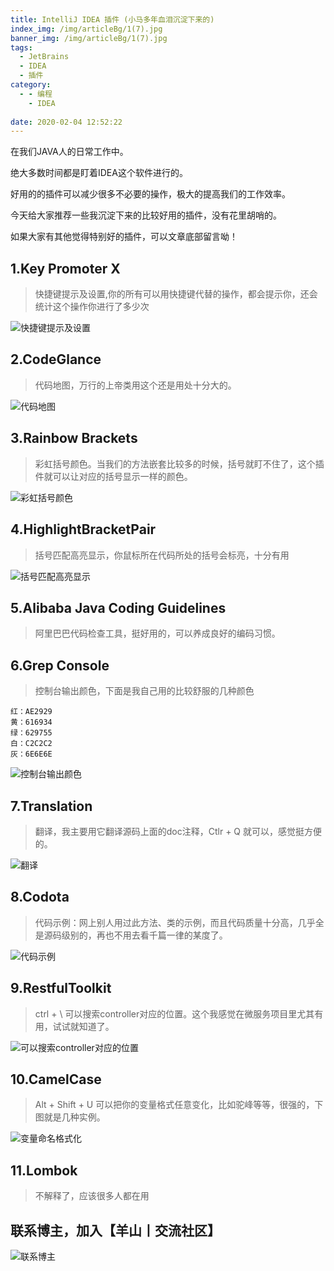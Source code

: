 ```yaml
---
title: IntelliJ IDEA 插件 (小马多年血泪沉淀下来的)
index_img: /img/articleBg/1(7).jpg
banner_img: /img/articleBg/1(7).jpg
tags:
  - JetBrains
  - IDEA
  - 插件
category:
  - - 编程
    - IDEA
 
date: 2020-02-04 12:52:22
---
```


在我们JAVA人的日常工作中。

绝大多数时间都是盯着IDEA这个软件进行的。

好用的的插件可以减少很多不必要的操作，极大的提高我们的工作效率。

今天给大家推荐一些我沉淀下来的比较好用的插件，没有花里胡哨的。

如果大家有其他觉得特别好的插件，可以文章底部留言呦！

## 1.Key Promoter X

> 快捷键提示及设置,你的所有可以用快捷键代替的操作，都会提示你，还会统计这个操作你进行了多少次

![快捷键提示及设置](/img/articleContent/IDEAPlugins/KeyPromoterX.png)

## 2.CodeGlance 

> 代码地图，万行的上帝类用这个还是用处十分大的。


![代码地图](/img/articleContent/IDEAPlugins/CodeGlance.png)

## 3.Rainbow Brackets

> 彩虹括号颜色。当我们的方法嵌套比较多的时候，括号就盯不住了，这个插件就可以让对应的括号显示一样的颜色。

![彩虹括号颜色](/img/articleContent/IDEAPlugins/RainbowBrackets.png)

## 4.HighlightBracketPair 

> 括号匹配高亮显示，你鼠标所在代码所处的括号会标亮，十分有用

![括号匹配高亮显示](/img/articleContent/IDEAPlugins/HighlightBracketPair.png)

## 5.Alibaba Java Coding Guidelines

> 阿里巴巴代码检查工具，挺好用的，可以养成良好的编码习惯。

## 6.Grep Console

> 控制台输出颜色，下面是我自己用的比较舒服的几种颜色
> 
```
红：AE2929
黄：616934
绿：629755
白：C2C2C2
灰：6E6E6E
```

![控制台输出颜色](/img/articleContent/IDEAPlugins/GrepConsole.png)

## 7.Translation

> 翻译，我主要用它翻译源码上面的doc注释，Ctlr + Q 就可以，感觉挺方便的。

![翻译](/img/articleContent/IDEAPlugins/Translation.png)

## 8.Codota

> 代码示例：网上别人用过此方法、类的示例，而且代码质量十分高，几乎全是源码级别的，再也不用去看千篇一律的某度了。

![代码示例](/img/articleContent/IDEAPlugins/Codota.png)

## 9.RestfulToolkit

> ctrl + \ 可以搜索controller对应的位置。这个我感觉在微服务项目里尤其有用，试试就知道了。

![可以搜索controller对应的位置](/img/articleContent/IDEAPlugins/RestfulToolkit.png)

## 10.CamelCase

> Alt + Shift + U 可以把你的变量格式任意变化，比如驼峰等等，很强的，下图就是几种实例。

![变量命名格式化](/img/articleContent/IDEAPlugins/CamelCase.png)

## 11.Lombok

> 不解释了，应该很多人都在用

## 联系博主，加入【羊山丨交流社区】
![联系博主](/img/icon/wechatFindMe.png)